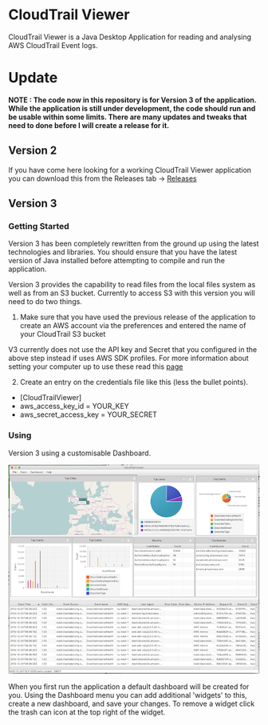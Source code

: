 # CloudTrail Viewer
CloudTrail Viewer is a Java Desktop Application for reading and analysing AWS CloudTrail Event logs.

# Update


**NOTE : 
The  code now in this repository is for Version 3 of the application.
While the application is still under development, the code should run and be usable within some limits.
There are many updates and tweaks that need to done before I will create a release for it.**

## Version 2

If you have come here looking for a working CloudTrail Viewer application you can download this from the
Releases tab -> [Releases](https://github.com/githublemming/CloudTrailViewer/releases)


## Version 3

### Getting Started
Version 3 has been completely rewritten from the ground up using the latest technologies and libraries. You should ensure
that you have the latest version of Java installed before attempting to compile and run the application.


Version 3 provides the capability to read files from the local files system as well as from an S3 bucket. Currently to 
access S3 with this version you will need to do two things.

1. Make sure that you have used the previous release of the application to create an AWS account via the preferences 
and entered the name of your CloudTrail S3 bucket

V3 currently does not use the API key and Secret that you configured in the above step instead if uses AWS SDK profiles. 
For more information about setting your computer up to use these read this 
[page](http://docs.aws.amazon.com/sdk-for-java/v1/developer-guide/setup-credentials.html)

2. Create an entry on the credentials file like this (less the bullet points).

- [CloudTrailViewer]
- aws_access_key_id = YOUR_KEY
- aws_secret_access_key = YOUR_SECRET

### Using
Version 3 using a customisable Dashboard. 

![CloudTrail Viewer v3](/docs/ScreenShot.png)

When you first run the application a default dashboard will be created for you. Using the Dashboard menu you can add
additional 'widgets' to this, create a new dashboard, and save your changes. To remove a widget click the trash can icon
at the top right of the widget.